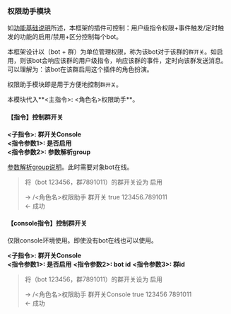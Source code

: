 ### 权限助手模块

如[功能基础说明](../功能基础说明.md)所述，本框架的插件可控制：用户级指令权限+事件触发/定时触发的功能的启用/禁用+区分控制每个bot。

本框架设计以（bot + 群）为单位管理权限，称为该bot对于该群的`群开关`。如启用，则该bot会响应该群的用户级指令，响应该群的事件，定时向该群发送消息。可以理解为：该bot在该群启用这个插件的角色扮演。

权限助手模块即是用于方便地控制`群开关`。

本模块代入**<主指令>: <角色名>权限助手**。

#### 【指令】控制群开关

**<子指令>: 群开关Console**   
**<指令参数1>: 是否启用**    
**<指令参数2>: 参数解析group**      

[参数解析group说明](https://github.com/mamoe/mirai/blob/dev/docs/ConsoleTerminal.md#%E6%8C%87%E4%BB%A4%E5%8F%82%E6%95%B0%E6%99%BA%E8%83%BD%E8%A7%A3%E6%9E%90)。此时需要对象bot在线。

> 将（bot 123456，群7891011）的群开关设为 启用
>
> -> /<角色名>权限助手 群开关 true 123456.7891011  
> <- 成功

#### 【console指令】控制群开关

仅限console环境使用。即使没有bot在线也可以使用。

**<子指令>: 群开关Console**  
**<指令参数1>: 是否启用** 
**<指令参数2>: bot id** 
**<指令参数3>: 群id**  
  

> 将（bot 123456，群7891011）的群开关设为 启用
>
> -> /<角色名>权限助手 群开关Console true 123456 7891011  
> <- 成功
